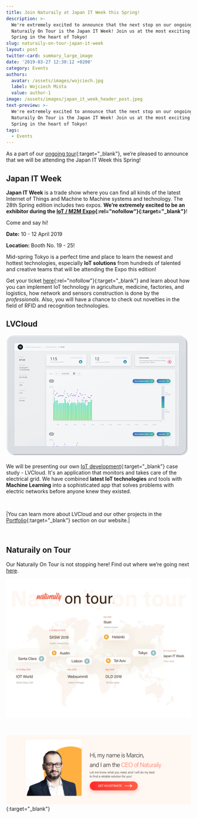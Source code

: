 ```yaml
---
title: Join Naturaily at Japan IT Week this Spring!
description: >-
  We're extremely excited to announce that the next stop on our ongoing
  Naturaily On Tour is the Japan IT Week! Join us at the most exciting Expo this
  Spring in the heart of Tokyo!
slug: naturaily-on-tour-japan-it-week
layout: post
twitter-card: summary_large_image
date: '2019-03-27 12:30:12 +0200'
category: Events
authors:
  avatar: /assets/images/wojciech.jpg
  label: Wojciech Miśta
  value: author-1
image: /assets/images/japan_it_week_header_post.jpeg
text-preview: >-
  We're extremely excited to announce that the next stop on our ongoing
  Naturaily On Tour is the Japan IT Week! Join us at the most exciting Expo this
  Spring in the heart of Tokyo!
tags:
  - Events
---
```

As a part of our [ongoing tour](https://naturaily.com/on-tour){:target="_blank"}, we’re pleased to announce that we will be attending the Japan IT Week this Spring!


## Japan IT Week

**Japan IT Week** is a trade show where you can find all kinds of the latest Internet of Things and Machine to Machine systems and technology. The 28th Spring edition includes two expos. **We’re extremely excited to be an exhibitor during the [IoT / M2M Expo](https://www.japan-it-spring.jp/en-gb/about/iot.html){:rel="nofollow"}{:target="_blank"}**!

Come and say hi!

**Date:** 10 - 12 April 2019

**Location:** Booth No. 19 - 25!

Mid-spring Tokyo is a perfect time and place to learn the newest and hottest technologies, especially **IoT solutions** from hundreds of talented and creative teams that will be attending the Expo this edition!

Get your ticket [here](https://contact.reedexpo.co.jp/expo/DDES/?lg=en&tp=inv&ec=DDES){:rel="nofollow"}{:target="_blank"} and learn about how you can implement IoT technology in agriculture, medicine, factories, and logistics, how network and sensors construction is done by the *professionals*. Also, you will have a chance to check out novelties in the field of RFID and recognition technologies.

## LVCloud

![LVCloud](/assets/images/lvcloud.png)

We will be presenting our own [IoT development](https://naturaily.com/portfolio/lvcloud){:target="_blank"} case study - LVCloud. It's an application that monitors and takes care of the electrical grid. We have combined **latest IoT technologies** and tools with **Machine Learning** into a sophisticated app that solves problems with electric networks before anyone knew they existed. 

<br>

|You can learn more about LVCloud and our other projects in the [Portfolio](https://naturaily.com/portfolio){:target="_blank"} section on our website.|

<br>

## Naturaily on Tour

Our Naturaily On Tour is not stopping here! Find out where we’re going next [here](https://naturaily.com/on-tour).

![Naturaily on Tour Map](/assets/images/natu_on_tour_map.jpeg)

<br>

[![Get an estimate](/assets/images/cta_estimation_1600.png)](https://naturaily.com/get-an-estimate){:target="_blank"}
